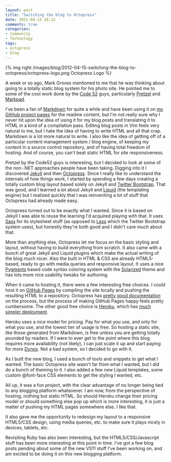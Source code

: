 ```yaml
---
layout: post
title: "Switching the blog to Octopress"
date: 2012-04-15 16:12
comments: true
categories: 
- Community
- Technology
tags:
- octopress
- blog
---
```


{% img right /images/blog/2012-04-15-switching-the-blog-to-octopress/octopress-logo.png Octopress Logo %}

A week or so ago, Mark Groves mentioned to me that he was thinking about going
to a totally static blog system for his photo site. He pointed me to some of
the cool work done by the [Code 52][1] guys, particularly
[Pretzel][2] and [Markpad][3]. 

I've been a fan of [Markdown][4] for quite a while and have been using it on
[my GitHub project pages][5] for the readme content, but I'm not really sure
why I never hit upon the idea of using it for my blog posts and translating it
to HTML in a kind of a compilation pass. Editing blog posts in Vim feels very
natural to me, but I hate the idea of having to write HTML and all that crap.
Markdown is a lot more natural to write. I also like the idea of getting
off of a particular content management system / blog engine, of keeping my
content in a source control repository, and of having total freedom of hosting. 
And of course, you can't beat static HTML for site responsiveness.

<!-- more -->

Pretzel by the Code52 guys is interesting, but I decided to look at some of the
non-.NET approaches people have been taking.  Digging into it I discovered
[Jekyll][6] and then [Octopress][7].  Since I really like to understand the
internals of how things work, I started by spending a few days creating a
totally custom blog layout based solely on Jekyll and [Twitter Bootstrap][8].
That was good, and I learned a lot about Jekyll and [Liquid][9] (the templating
engine) but I realized quickly that I was reinventing a lot of stuff that
Octopress had already made easy.

Octopress turned out to be exactly what I wanted. Since it is based on Jekyll I
was able to reuse the learning I'd acquired playing with that. It uses
[Sass][10] for its stylesheet stuff (as opposed to [Less][11] which the Twitter
Bootstrap system uses), but honestly they're both good and I didn't care much
about that.

More than anything else, Octopress let me focus on the basic styling and
layout, without having to build everything from scratch. It also came with a
bunch of great Jekyll and Liquid plugins which make the actual writing of the
blog much nicer. Also the built in HTML & CSS are already HTML5-based, ready to
go with media queries and responsive layout. It uses a nice [Pygments][17] based code
syntax coloring system with the [Solarized][18] theme and has lots more nice usability
tweaks for authoring.

When it came to hosting it, there were a few interesting free choices. I could
host it on [GitHub Pages][12] by compiling the site locally and pushing the
resulting HTML to a repository. Octopress has [pretty good documentation][13]
on the process, but the process of making GitHub Pages happy feels pretty
cumbersome. The other good free choice is [Heroku][15], which has 
[much simpler deployment][14].

Heroku uses a nice model for pricing. Pay for what you use, and only for what
you use, and the lowest tier of usage is free. So hosting a static site, like
those generated from Markdown, is free unless you are getting totally pounded
by readers. If I were to ever get to the point where this blog requires more
availability (not likely), I can just scale it up and start paying for more
[Dynos][16]. Not a bad system, so I decided to go with it.

As I built the new blog, I used a bunch of tools and snippets to get what I
wanted.  The basic Octopress site wasn't far from what I wanted, but I did do a
bunch of theming to it. I also added a few new Liquid templates, some custom
@font-face CSS elements to get the styling I wanted, etc.

All up, it was a fun project, with the clear advantage of no longer being tied
to any blogging platform whatsoever. I am now, from the perspective of hosting,
nothing but static HTML. So should Heroku change their pricing model or should
something else pop up which is more interesting, it is just a matter of pushing
my HTML pages somewhere else. I like that.

It also gave me the opportunity to redesign my layout to a responsive HTML5/CSS
design, using media queries, etc. to make sure it plays nicely in devices,
tablets, etc.

Revisiting Ruby has also been interesting, but the HTML5/CSS/Javascript stuff
has been more interesting at this point in time. I've got a few blog posts
pending about some of the new VS11 stuff I've been working on, and am excited
to be doing it on this new blogging platform.

[1]: http://code52.org/
[2]: http://code52.org/pretzel/ 
[3]: http://code52.org/DownmarkerWPF/
[4]: http://daringfireball.net/projects/markdown/
[5]: https://github.com/PProvost
[6]: https://github.com/mojombo/jekyll/wiki
[7]: http://octopress.org/
[8]: http://twitter.github.com/bootstrap/
[9]: http://liquidmarkup.org/
[10]: http://sass-lang.com/
[11]: http://lesscss.org/
[12]: http://pages.github.com/
[13]: http://octopress.org/docs/deploying/github/
[14]: http://octopress.org/docs/deploying/heroku/
[15]: http://www.heroku.com/
[16]: https://devcenter.heroku.com/articles/dynos
[17]: http://pygments.org/
[18]: http://ethanschoonover.com/solarized

